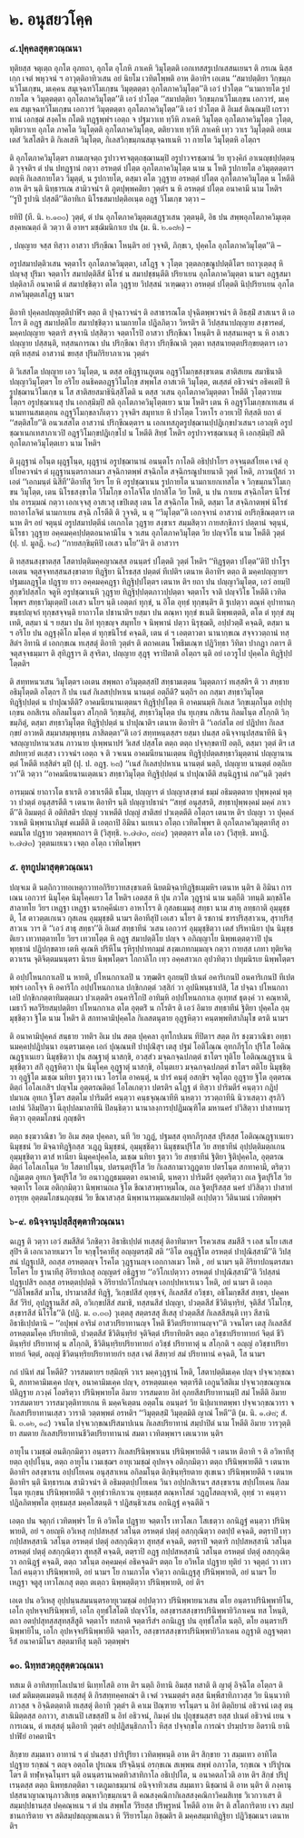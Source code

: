 <h1>๒. อนุสยวโคฺค</h1>
<h3>๔.ปุคฺคลสุตฺตวณฺณนา</h3>
<p> ทุติยสฺส  จตุเตฺถ อุภโต อุภยถา, อุภโต อุโภหิ ภาเคหิ วิมุโตฺตติ  เอกเทสสรูเปกเสสนเยนฯ ติ กรเณ นิสฺสเกฺก เจตํ พหุวจนํ ฯ อาวุตฺติอาทิวเสน อยํ นิยโม เวทิตโพฺพติ อาห ติอาทิฯ เอเตน ‘‘สมาปตฺติยา วิกฺขมฺภนวิโมเกฺขน, มเคฺคน สมุเจฺฉทวิโมเกฺขน วิมุตฺตตฺตา อุภโตภาควิมุโตฺต’’ติ เอวํ ปวโตฺต  ‘‘นามกายโต รูปกายโต จ วิมุตฺตตฺตา อุภโตภาควิมุโตฺต’’ติ เอวํ ปวโตฺต  ‘‘สมาปตฺติยา วิกฺขมฺภนวิโมเกฺขน เอกวารํ, มเคฺคน สมุเจฺฉทวิโมเกฺขน เอกวารํ วิมุตฺตตฺตา อุภโตภาควิมุโตฺต’’ติ เอวํ ปวโตฺต ติ อิเมสํ ติณฺณมฺปิ เถรวาทานํ เอกชฺฌํ สงฺคโห กโตติ ทฎฺฐพฺพํฯ เอตฺถ จ ปฐมวาเท ทฺวีหิ ภาเคหิ วิมุโตฺต อุภโตภาควิมุโตฺต วุโตฺต, ทุติยวาเท อุภโต ภาคโต วิมุโตฺตติ อุภโตภาควิมุโตฺต, ตติยวาเท ทฺวีหิ ภาเคหิ เทฺว วาเร วิมุโตฺตติ อยเมเตสํ วิเสโสติฯ ติ กิเลเสหิ วิมุโตฺต, กิเลสวิกฺขมฺภนสมุเจฺฉทเนหิ วา กายโต วิมุโตฺตหิ อโตฺถฯ</p>


<p>ติ อุภโตภาควิมุโตฺตฯ กามเญฺจตฺถ รูปาวจรจตุตฺถชฺฌานมฺปิ อรูปาวจรชฺฌานํ วิย ทุวงฺคิกํ อาเนญฺชปฺปตฺตนฺติ วุจฺจติฯ ตํ ปน ปทฎฺฐานํ กตฺวา อรหตฺตํ ปโตฺต อุภโตภาควิมุโตฺต นาม น โหติ รูปกายโต  อวิมุตฺตตฺตาฯ ตญฺหิ กิเลสกายโตว วิมุตฺตํ, น รูปกายโต, ตสฺมา ตโต วุฎฺฐาย อรหตฺตํ ปโตฺต อุภโตภาควิมุโตฺต น โหตีติ อาห ติฯ นฺติ นิทฺธารเณ สามิวจนํฯ ติ ภูตปุพฺพคติยา วุตฺตํฯ น หิ อรหตฺตํ ปโตฺต อนาคามี นาม โหติฯ ‘‘รูปี รูปานิ ปสฺสตี’’ติอาทิเก นิโรธสมาปตฺติอเนฺต อฎฺฐ วิโมเกฺข วตฺวา –</p>

</p>


<p>ยทิปิ  (ที. นิ. ๒.๑๓๐) วุตฺตํ, ตํ ปน อุภโตภาควิมุตฺตเสฎฺฐวเสน วุตฺตนฺติ, อิธ ปน สพฺพอุภโตภาควิมุเตฺต สงฺคหณตฺถํ ติ วตฺวา ติ อาหฯ มชฺฌิมนิกาเย ปน  (ม. นิ. ๒.๑๘๒) –</p>

, ปญฺญาย จสฺส ทิสฺวา อาสวา ปริกฺขีณา โหนฺติฯ อยํ วุจฺจติ, ภิกฺขเว, ปุคฺคโล อุภโตภาควิมุโตฺต’’ติ –</p>


<p>อรูปสมาปตฺติวเสน จตฺตาโร อุภโตภาควิมุตฺตา, เสโฎฺฐ จ วุโตฺต วุตฺตลกฺขณูปปตฺติโตฯ ยถาวุเตฺตสุ หิ ปญฺจสุ ปุริมา จตฺตาโร สมาปตฺติสีสํ นิโรธํ น สมาปชฺชนฺตีติ ปริยาเยน อุภโตภาควิมุตฺตา นามฯ อฎฺฐสมาปตฺติลาภี อนาคามี ตํ สมาปชฺชิตฺวา ตโต วุฎฺฐาย วิปสฺสนํ วเฑฺฒตฺวา อรหตฺตํ ปโตฺตติ นิปฺปริยาเยน อุภโตภาควิมุตฺตเสโฎฺฐ นามฯ</p>


<p>ติอาทิ ปุคฺคลปญฺญตฺติปาฬิฯ ตตฺถ ติ ปุจฺฉาวจนํฯ ติ อสาธารณโต ปุจฺฉิตพฺพวจนํฯ ติ อิธสฺมิํ สาสเนฯ ติ เอโกฯ ติ  อฎฺฐ สมาปตฺติโย สมาปชฺชิตฺวา นามกายโต ปฎิลภิตฺวา วิหรติฯ ติ วิปสฺสนาปญฺญาย สงฺขารคตํ, มคฺคปญฺญาย จตฺตาริ สจฺจานิ ปสฺสิตฺวา จตฺตาโรปิ อาสวา ปริกฺขีณา โหนฺติฯ ติ ทสฺสนเหตุฯ น หิ อาสเว ปญฺญาย ปสฺสนฺติ, ทสฺสนการณา ปน ปริกฺขีณา ทิสฺวา ปริกฺขีณาติ วุตฺตา ทสฺสนายตฺตปริกฺขยตฺตาฯ เอวญฺหิ ทสฺสนํ อาสวานํ ขยสฺส ปุริมกิริยาภาเวน วุตฺตํฯ</p>


<p>ติ วิเสสโต ปญฺญาย เอว วิมุโตฺต, น ตสฺส อธิฎฺฐานภูเตน อฎฺฐวิโมกฺขสงฺขาเตน สาติสเยน สมาธินาติ ปญฺญาวิมุโตฺตฯ โย อริโย อนธิคตอฎฺฐวิโมโกฺข สพฺพโส อาสเวหิ วิมุโตฺต, ตเสฺสตํ อธิวจนํฯ อธิคเตปิ หิ รูปชฺฌานวิโมเกฺข น โส สาติสยสมาธินิสฺสิโตติ น ตสฺส วเสน อุภโตภาควิมุตฺตตา โหตีติ วุโตฺตวายมโตฺถฯ อรูปชฺฌาเนสุ ปน เอกสฺมิมฺปิ สติ อุภโตภาควิมุโตฺตเยว นาม โหติฯ เตน หิ อฎฺฐวิโมเกฺขกเทเสน ตํนามทานสมเตฺถน อฎฺฐวิโมกฺขลาภีเตฺวว วุจฺจติฯ สมุทาเย หิ ปวโตฺต โวหาโร อวยเวปิ ทิสฺสติ ยถา ตํ ‘‘สตฺติสโย’’ติ อนวเสสโต อาสวานํ ปริกฺขีณตฺตาฯ  น เอกเทสภูตรูปชฺฌานปฺปฎิเกฺขปวเสนฯ เอวญฺหิ อรูปชฺฌาเนกเทสาภาเวปิ อฎฺฐวิโมกฺขปฎิเกฺขโป น โหตีติ สิทฺธํ โหติฯ อรูปาวจรชฺฌาเนสุ หิ เอกสฺมิมฺปิ สติ อุภโตภาควิมุโตฺตเยว นาม โหติฯ</p>


<p>ติ ผุฎฺฐานํ อโนฺต ผุฎฺฐโนฺต, ผุฎฺฐานํ อรูปชฺฌานานํ อนนฺตโร กาโลติ อธิปฺปาโยฯ อจฺจนฺตสํโยเค เจตํ อุปโยควจนํฯ ตํ ผุฎฺฐานนฺตรกาลเมว สจฺฉิกาตพฺพํ สจฺฉิกโต  สจฺฉิกรณูปาเยนาติ วุตฺตํ โหติ, ภาวนปุํสกํ วา เอตํ ‘‘เอกมนฺตํ นิสีที’’ติอาทีสุ วิยฯ โย หิ อรูปชฺฌาเนน รูปกายโต นามกาเยกเทสโต จ วิกฺขมฺภนวิโมเกฺขน วิมุโตฺต, เตน นิโรธสงฺขาโต วิโมโกฺข อาโลจิโต ปกาสิโต วิย โหติ, น ปน กาเยน สจฺฉิกโตฯ นิโรธํ ปน อารมฺมณํ กตฺวา เอกเจฺจสุ อาสเวสุ เขปิเตสุ เตน โส สจฺฉิกโต โหติ, ตสฺมา โส สจฺฉิกาตพฺพํ นิโรธํ ยถาอาโลจิตํ นามกาเยน สจฺฉิ กโรตีติ ติ วุจฺจติ, น  ตุ ‘‘วิมุโตฺต’’ติ เอกจฺจานํ อาสวานํ อปริกฺขีณตฺตาฯ เตนาห ติฯ อยํ จตุนฺนํ อรูปสมาปตฺตีนํ เอเกกโต วุฎฺฐาย สงฺขาเร สมฺมสิตฺวา กายสกฺขิภาวํ ปตฺตานํ จตุนฺนํ, นิโรธา วุฎฺฐาย อคฺคมคฺคปฺปตฺตอนาคามิโน จ วเสน อุภโตภาควิมุโตฺต วิย ปญฺจวิโธ นาม โหตีติ วุตฺตํ  (ปุ. ป. มูลฎี. ๒๔) ‘‘กายสกฺขิมฺหิปิ เอเสว นโย’’ติฯ ติ  อาสวาฯ</p>


<p>ติ ทสฺสนสงฺขาตสฺส โสตาปตฺติมคฺคญาณสฺส อนนฺตรํ ปโตฺตติ วุตฺตํ โหติฯ ‘‘ทิฎฺฐตฺตา ปโตฺต’’ติปิ ปาโฐฯ เอเตน จตุสจฺจทสฺสนสงฺขาตาย ทิฎฺฐิยา นิโรธสฺส ปตฺตตํ ทีเปติฯ เตนาห ติอาทิฯ ตตฺถ ติ มคฺคปญฺญายฯ ปฐมผลฎฺฐโต ปฎฺฐาย ยาว อคฺคมคฺคฎฺฐา ทิฎฺฐิปฺปโตฺตฯ เตนาห ติฯ ยถา ปน ปญฺญาวิมุโตฺต, เอวํ อยมฺปิ สุกฺขวิปสฺสโก จตูหิ อรูปชฺฌาเนหิ วุฎฺฐาย ทิฎฺฐิปฺปตฺตภาวปฺปตฺตา จตฺตาโร จาติ ปญฺจวิโธ โหตีติ เวทิตโพฺพฯ สทฺธาวิมุเตฺตปิ เอเสว นโยฯ นฺติ เอตฺตกํ ทุกฺขํ, น อิโต อุทฺธํ ทุกฺขนฺติฯ ติ ฐเปตฺวา ตณฺหํ อุปาทานกฺขนฺธปญฺจกํ ทุกฺขสจฺจนฺติ ยาถาวโต ปชานาติฯ ยสฺมา ปน ตณฺหา ทุกฺขํ ชเนติ นิพฺพเตฺตติ, ตโต ตํ ทุกฺขํ สมุเทติ, ตสฺมา นํ ฯ ยสฺมา ปน อิทํ ทุกฺขญฺจ สมุทโย จ นิพฺพานํ ปตฺวา นิรุชฺฌติ, อปฺปวตฺติํ คจฺฉติ, ตสฺมา น ฯ อริโย ปน อฎฺฐงฺคิโก มโคฺค ตํ ทุกฺขนิโรธํ คจฺฉติ, เตน ตํ ฯ เอตฺตาวตา นานากฺขเณ สจฺจววตฺถานํ ทสฺสิตํฯ อิทานิ ตํ เอกกฺขเณ ทเสฺสตุํ ติอาทิ วุตฺตํฯ ติ ตถาคเตน โพธิมเณฺฑ ปฎิวิทฺธา วิทิตา ปากฎา กตาฯ ติ จตุสจฺจธมฺมาฯ ติ สุทิฎฺฐาฯ ติ สุจริตา, ปญฺญาย สุฎฺฐุ จราปิตาติ อโตฺถฯ นฺติ อยํ เอวรูโป ปุคฺคโล ทิฎฺฐิปฺปโตฺตติฯ</p>


<p>ติ สทฺทหนวเสน วิมุโตฺตฯ เอเตน สพฺพถา อวิมุตฺตสฺสปิ สทฺธามเตฺตน วิมุตฺตภาวํ  ทเสฺสติฯ ติ วา สทฺธาย อธิมุโตฺตติ  อโตฺถฯ กิํ ปน เนสํ กิเลสปฺปหาเน นานตฺตํ อตฺถีติ? นตฺถิฯ อถ กสฺมา สทฺธาวิมุโตฺต ทิฎฺฐิปฺปตฺตํ น ปาปุณาตีติ? อาคมนียนานเตฺตนฯ ทิฎฺฐิปฺปโตฺต หิ อาคมนมฺหิ กิเลเส วิกฺขเมฺภโนฺต อปฺปทุเกฺขน อกสิเรน อกิลมโนฺตว สโกฺกติ วิกฺขมฺภิตุํ, สทฺธาวิมุโตฺต ปน ทุเกฺขน กสิเรน กิลมโนฺต สโกฺกติ วิกฺขมฺภิตุํ, ตสฺมา สทฺธาวิมุโตฺต ทิฎฺฐิปฺปตฺตํ น ปาปุณาติฯ เตนาห ติอาทิฯ ติ ‘‘เอกํสโต อยํ ปฎิปทา กิเลสกฺขยํ อาวหติ สมฺมาสมฺพุเทฺธน ภาสิตตฺตา’’ติ เอวํ สทฺทหนฺตสฺสฯ ยสฺมา ปนสฺส อนิจฺจานุปสฺสนาทีหิ นิจฺจสญฺญาปหานวเสน ภาวนาย ปุเพฺพนาปรํ วิเสสํ ปสฺสโต ตตฺถ ตตฺถ ปจฺจกฺขตาปิ อตฺถิ, ตสฺมา วุตฺตํ ติฯ เสสปททฺวยํ ตเสฺสว เววจนํฯ เอตฺถ จ ติ วจเนน อาคมนียนานเตฺตน ทิฎฺฐิปฺปตฺตสทฺธาวิมุตฺตานํ ปญฺญานานตฺตํ โหตีติ ทสฺสิตํฯ มฺปิ (ปุ. ป. อฎฺฐ. ๒๘) ‘‘เนสํ กิเลสปฺปหาเน นานตฺตํ นตฺถิ, ปญฺญาย นานตฺตํ อตฺถิเยวา’’ติ วตฺวา ‘‘อาคมนียนานเตฺตเนว สทฺธาวิมุโตฺต ทิฎฺฐิปฺปตฺตํ น ปาปุณาตีติ สนฺนิฎฺฐานํ กต’’นฺติ วุตฺตํฯ</p>


<p>อารมฺมณํ ยาถาวโต ธาเรติ อวธาเรตีติ ธโมฺม, ปญฺญาฯ ตํ ปญฺญาสงฺขาตํ ธมฺมํ อธิมตฺตตาย ปุพฺพงฺคมํ หุตฺวา ปวตฺตํ อนุสฺสรตีติ ฯ เตนาห ติอาทิฯ นฺติ ปญฺญาปธานํฯ ‘‘สทฺธํ อนุสฺสรติ, สทฺธาปุพฺพงฺคมํ มคฺคํ ภาเวตี’’ติ อิมมตฺถํ ติ อติทิสติฯ ปญฺญํ วาเหตีติ  ปญฺญํ สาติสยํ ปวเตฺตตีติ อโตฺถฯ เตนาห ติฯ ปญฺญา วา ปุคฺคลํ วาเหติ นิพฺพานาภิมุขํ คเมตีติ ติ เอตฺถาปิ อิมินา นเยเนว อโตฺถ เวทิตโพฺพฯ ติ อุภโตภาควิมุตฺตาทีสุ อาคมนโต ปฎฺฐาย วตฺตพฺพกถาฯ ติ  (วิสุทฺธิ. ๒.๗๗๓, ๘๘๙) วุตฺตตฺตาฯ ตโต เอว  (วิสุทฺธิ. มหาฎี. ๒.๗๗๓) วุตฺตนเยเนว เจตฺถ อโตฺถ เวทิตโพฺพฯ</p>

</p>


<h3>๕. อุทกูปมาสุตฺตวณฺณนา</h3>
<p> ปญฺจเม  ติ นตฺถิกวาทอเหตุกวาทอกิริยวาทสงฺขาเตหิ นิยตมิจฺฉาทิฎฺฐิธเมฺมหิฯ เตนาห นฺติฯ ติ อิมินา การเณน  เอกวารํ นิมุโคฺค นิมุโคฺคเยว โส โหติฯ เอตสฺส หิ ปุน ภวโต วุฎฺฐานํ นาม นตฺถีติ วทนฺติ มกฺขลิโคสาลาทโย วิยฯ เหฎฺฐา เหฎฺฐา นรกคฺคีนํเยว อาหาโรฯ ติ กุสลธเมฺมสุ สทฺธา นาม สาหุ ลทฺธกาติ อุมฺมุชฺชติ, โส ตาวตฺตเกเนว กุสเลน อุมฺมุชฺชติ นามฯ ติอาทีสุปิ เอเสว นโยฯ ติ รชกานํ ขารปริสฺสาวเน, สุราปริสฺสาวเน วาฯ ติ ‘‘เอวํ สาธุ สทฺธา’’ติ อิเมสํ สทฺธาทีนํ วเสน เอกวารํ อุมฺมุชฺชิตฺวา เตสํ ปริหานิยา ปุน นิมุชฺชติเยว เทวทตฺตาทโย วิยฯ เทวทโตฺต หิ อฎฺฐ สมาปตฺติโย ปญฺจ จ อภิญฺญาโย นิพฺพเตฺตตฺวาปิ ปุน พุทฺธานํ ปฎิปกฺขตาย เตหิ คุเณหิ ปริหีโน รุหิรุปฺปาทกมฺมํ สงฺฆเภทกมฺมญฺจ กตฺวา กายสฺส เภทา ทุติยจิตฺตวาเรน จุติจิตฺตมนนฺตรา นิรเย นิพฺพโตฺตฯ โกกาลิโก เทฺว อคฺคสาวเก อุปวทิตฺวา ปทุมนิรเย นิพฺพโตฺตฯ</p>


<p>ติ อปฺปโหนกกาเลปิ น หายติ, ปโหนกกาเลปิ น วฑฺฒติฯ อุภยมฺปิ ปเนตํ อคาริเกนปิ อนคาริเกนปิ ทีเปตพฺพํฯ เอกโจฺจ หิ อคาริโก อปฺปโหนกกาเล ปกฺขิกภตฺตํ วสฺสิกํ วา อุปนิพนฺธาเปสิ, โส ปจฺฉา ปโหนกกาเลปิ ปกฺขิกภตฺตาทิมตฺตเมว ปวเตฺตติฯ อนคาริโกปิ อาทิมฺหิ อปฺปโหนกกาเล อุเทฺทสํ ธุตงฺคํ วา คณฺหาติ, เมธาวี พลวีริยสมฺปตฺติยา ปโหนกกาเล ตโต อุตฺตริํ น กโรติฯ ติ เอวํ อิมาย สทฺธาทีนํ ฐิติยา ปุคฺคโล อุมฺมุชฺชิตฺวา ฐิโต นาม โหติฯ ติ สกทาคามิปุคฺคโล กิเลสตนุตาย อุฎฺฐหิตฺวา คนฺตพฺพทิสาภิมุโข ตรติ นามฯ</p>


<p>ติ อนาคามิปุคฺคลํ สนฺธาย วทติฯ อิเม ปน สตฺต ปุคฺคลา อุทโกปเมน ทีปิตาฯ สตฺต กิร ชงฺฆวาณิชา อทฺธานมคฺคปฺปฎิปนฺนา อนฺตรามเคฺค เอกํ ปุณฺณนทิํ ปาปุณิํสุฯ เตสุ ปฐมํ โอติโณฺณ อุทกภีรุโก ปุริโส โอติณฺณฎฺฐาเนเยว นิมุชฺชิตฺวา ปุน สณฺฐาตุํ นาสกฺขิ, อวสฺสํว มจฺฉกจฺฉปภตฺตํ ชาโตฯ ทุติโย โอติณฺณฎฺฐาเน นิมุชฺชิตฺวา  สกิํ อุฎฺฐหิตฺวา ปุน นิมุโคฺค อุฎฺฐาตุํ นาสกฺขิ, อโนฺตเยว มจฺฉกจฺฉปภตฺตํ ชาโตฯ ตติโย นิมุชฺชิตฺวา อุฎฺฐิโต มเชฺฌ นทิยา ฐตฺวา เนว โอรโต อาคนฺตุํ, น ปารํ คนฺตุํ อสกฺขิฯ จตุโตฺถ อุฎฺฐาย ฐิโต อุตฺตรณติตฺถํ โอโลเกสิฯ ปญฺจโม อุตฺตรณติตฺถํ โอโลเกตฺวา ปตรติฯ ฉโฎฺฐ ตํ ทิสฺวา ปาริมตีรํ คนฺตฺวา กฎิปฺปมาเณ อุทเก ฐิโตฯ สตฺตโม ปาริมตีรํ คนฺตฺวา คนฺธจุณฺณาทีหิ นฺหตฺวา วรวตฺถาทีนิ นิวาเสตฺวา สุรภิวิเลปนํ วิลิมฺปิตฺวา นีลุปฺปลมาลาทีนิ ปิลนฺธิตฺวา นานาลงฺการปฺปฎิมณฺฑิโต มหานครํ ปวิสิตฺวา ปาสาทมารุหิตฺวา อุตฺตมโภชนํ ภุญฺชติฯ</p>


<p>ตตฺถ  ชงฺฆวาณิชา วิย อิเม สตฺต ปุคฺคลา, นที วิย วฎฺฎํ, ปฐมสฺส อุทกภีรุกสฺส ปุริสสฺส โอติณฺณฎฺฐาเนเยว นิมุชฺชนํ วิย มิจฺฉาทิฎฺฐิกสฺส วเฎฺฎ นิมุชฺชนํ, อุมฺมุชฺชิตฺวา นิมุชฺชนปุริโส วิย สทฺธาทีนํ อุปฺปตฺติมตฺถเกน อุมฺมุชฺชิตฺวา ตาสํ หานิยา นิมุคฺคปุคฺคโล, มเชฺฌ นทิยา ฐตฺวา วิย สทฺธาทีนํ ฐิติยา ฐิติปุคฺคโล, อุตฺตรณติตฺถํ โอโลเกโนฺต วิย โสตาปโนฺน, ปตรนฺตปุริโส วิย กิเลสกามาวฎฺฎตาย ปตรโนฺต สกทาคามี, ตริตฺวา กฎิมเตฺต อุทเก ฐิตปุริโส วิย อนาวฎฺฎธมฺมตฺตา อนาคามี, นฺหตฺวา ปาริมตีรํ อุตฺตริตฺวา ถเล ฐิตปุริโส วิย จตฺตาโร โอเฆ อติกฺกมิตฺวา นิพฺพานถเล ฐิโต ขีณาสวพฺราหฺมโณ, ถเล ฐิตปุริสสฺส นครํ ปวิสิตฺวา ปาสาทํ อารุยฺห อุตฺตมโภชนภุญฺชนํ วิย ขีณาสวสฺส นิพฺพานารมฺมณสมาปตฺติํ อเปฺปตฺวา วีตินามนํ เวทิตพฺพํฯ</p>

</p>


<h3>๖-๙. อนิจฺจานุปสฺสีสุตฺตาทิวณฺณนา</h3>
<p> ฉเฎฺฐ ติ วตฺวา เอวํ สมสีสิตํ วิภชิตฺวา อิธาธิเปฺปตํ ทเสฺสตุํ ติอาทิมาหฯ โรควเสน สมสีสี ฯ เอส นโย เสเสสุปิฯ ติ เอกเวลายเมวฯ โย จกฺขุโรคาทีสุ อญฺญตรสฺมิํ สติ ‘‘อิโต อนุฎฺฐิโต อรหตฺตํ ปาปุณิสฺสามี’’ติ วิปสฺสนํ ปฎฺฐเปสิ, อถสฺส อรหตฺตญฺจ โรคโต วุฎฺฐานญฺจ เอกกาลเมว โหติ , อยํ  นามฯ นฺติ อิริยาปถนฺตรสมาโยโคฯ โย ฐานาทีสุ อิริยาปเถสุ อญฺญตรํ อธิฎฺฐาย ‘‘อวิโกเปตฺวาว อรหตฺตํ ปาปุณิสฺสามี’’ติ วิปสฺสนํ ปฎฺฐเปสิฯ อถสฺส อรหตฺตปฺปตฺติ จ อิริยาปถวิโกปนญฺจ เอกปฺปหาเรเนว โหติ, อยํ  นามฯ ติ เอตฺถ ‘‘ปลิโพธสีสํ มาโน, ปรามาสสีสํ ทิฎฺฐิ, วิเกฺขปสีสํ อุทฺธจฺจํ, กิเลสสีสํ อวิชฺชา, อธิโมกฺขสีสํ สทฺธา, ปคฺคหสีสํ วีริยํ, อุปฎฺฐานสีสํ สติ, อวิเกฺขปสีสํ สมาธิ, ทสฺสนสีสํ ปญฺญา, ปวตฺตสีสํ ชีวิตินฺทฺริยํ, จุติสีสํ วิโมโกฺข, สงฺขารสีสํ นิโรโธ’’ติ  (ปฎิ. ม. ๓.๓๓) วุเตฺตสุ สตฺตรสสุ สีเสสุ ปวตฺตสีสํ กิเลสสีสนฺติ เทฺว สีสานิ อิธาธิเปฺปตานิ – ‘‘อปุพฺพํ อจริมํ อาสวปริยาทานญฺจ โหติ ชีวิตปริยาทานญฺจา’’ติ วจนโตฯ เตสุ กิเลสสีสํ อรหตฺตมโคฺค ปริยาทิยติ, ปวตฺตสีสํ ชีวิตินฺทฺริยํ จุติจิตฺตํ ปริยาทิยติฯ ตตฺถ อวิชฺชาปริยาทายกํ จิตฺตํ ชีวิตินฺทฺริยํ ปริยาทาตุํ น สโกฺกติ, ชีวิตินฺทฺริยปริยาทายกํ อวิชฺชํ ปริยาทาตุํ น สโกฺกติ ฯ อญฺญํ อวิชฺชาปริยาทายกํ จิตฺตํ, อญฺญํ ชีวิตนฺทฺริยปริยาทายกํฯ ยสฺส เจตํ สีสทฺวยํ สมํ ปริยาทานํ คจฺฉติ, โส  นามฯ</p>


<p>กถํ ปนิทํ สมํ โหตีติ? วารสมตายฯ ยสฺมิญฺหิ วาเร มคฺควุฎฺฐานํ โหติ, โสตาปตฺติมเคฺค ปญฺจ ปจฺจเวกฺขณานิ, สกทาคามิมเคฺค ปญฺจ, อนาคามิมเคฺค ปญฺจ, อรหตฺตมเคฺค จตฺตารีติ เอกูนวีสติเม ปจฺจเวกฺขณญาเณ ปติฎฺฐาย ภวงฺคํ โอตริตฺวา ปรินิพฺพายโต อิมาย วารสมตาย อิทํ อุภยสีสปริยาทานมฺปิ สมํ โหตีติ อิมาย วารสมตายฯ วารสมวุตฺติทายเกน หิ มคฺคจิเตฺตน อตฺตโน อนนฺตรํ วิย นิปฺผาเทตพฺพา ปจฺจเวกฺขณวารา จ กิเลสปริยาทานเสฺสว วาราติ วตฺตพฺพตํ อรหติฯ ‘‘วิมุตฺตสฺมิํ วิมุตฺตมิติ ญาณํ โหตี’’ติ (ม. นิ. ๑.๗๘; สํ. นิ. ๓.๑๒, ๑๔) วจนโต ปจฺจเวกฺขณปริสมาปเนน กิเลสปริยาทานํ สมฺปาปิตํ นาม โหตีติ อิมาย วารวุตฺติยา สมตาย กิเลสปริยาทานชีวิตปริยาทานานํ สมตา เวทิตพฺพาฯ เตเนวาห นฺติฯ</p>


<p>อายุโน เวมชฺฌํ อนติกฺกมิตฺวา อนฺตราว กิเลสปรินิพฺพาเนน ปรินิพฺพายตีติ ฯ เตนาห ติอาทิ ฯ ติ อวิหาทีสุ ยตฺถ อุปฺปโนฺน, ตตฺถ อายุโน เวมเชฺฌฯ อายุเวมชฺฌํ อุปหจฺจ อติกฺกมิตฺวา ตตฺถ ปรินิพฺพายตีติ ฯ เตนาห ติอาทิฯ อสงฺขาเรน อปฺปโยเคน อนุสฺสาเหน อกิลมโนฺต ติกฺขินฺทฺริยตาย สุเขเนว ปรินิพฺพายตีติ ฯ เตนาห ติอาทิฯ นฺติ นิทฺธารเณ สามิวจนํฯ ติ อธิมตฺตปฺปโยเคน วินา อปฺปกสิเรนฯ สสงฺขาเรน สปฺปโยเคน กิลมโนฺต ทุเกฺขน ปรินิพฺพายตีติ ฯ อุทฺธํวาหิภาเวน อุทฺธมสฺส ตณฺหาโสตํ วฎฺฎโสตญฺจาติ, อุทฺธํ วา คนฺตฺวา ปฎิลภิตพฺพโต อุทฺธมสฺส มคฺคโสตนฺติ ฯ ปฎิสนฺธิวเสน อกนิฎฺฐํ คจฺฉตีติ ฯ</p>


<p>เอตฺถ ปน จตุกฺกํ เวทิตพฺพํฯ โย หิ อวิหโต ปฎฺฐาย จตฺตาโร เทวโลเก โสเธตฺวา อกนิฎฺฐํ คนฺตฺวา ปรินิพฺพายติ, อยํ ฯ อยญฺหิ อวิเหสุ กปฺปสหสฺสํ วสโนฺต อรหตฺตํ ปตฺตุํ อสกฺกุณิตฺวา อตปฺปํ คจฺฉติ, ตตฺราปิ เทฺว กปฺปสหสฺสานิ วสโนฺต อรหตฺตํ ปตฺตุํ อสกฺกุณิตฺวา สุทสฺสํ คจฺฉติ, ตตฺราปิ จตฺตาริ กปฺปสหสฺสานิ วสโนฺต อรหตฺตํ ปตฺตุํ อสกฺกุณิตฺวา สุทสฺสิํ คจฺฉติ, ตตฺราปิ อฎฺฐ กปฺปสหสฺสานิ วสโนฺต อรหตฺตํ  ปตฺตุํ อสกฺกุณิตฺวา อกนิฎฺฐํ คจฺฉติ, ตตฺถ วสโนฺต อคฺคมคฺคํ อธิคจฺฉติฯ ตตฺถ โย อวิหโต ปฎฺฐาย ทุติยํ วา จตุตฺถํ วา เทวโลกํ คนฺตฺวา ปรินิพฺพายติ, อยํ  นามฯ โย กามภวโต จวิตฺวา อกนิเฎฺฐสุ ปรินิพฺพายติ, อยํ  นามฯ โย เหฎฺฐา จตูสุ เทวโลเกสุ ตตฺถ ตเตฺถว นิพฺพตฺติตฺวา ปรินิพฺพายติ, อยํ ติฯ</p>


<p>เอเต ปน อวิเหสุ อุปฺปนฺนสมนนฺตรอายุเวมชฺฌํ อปฺปตฺวาว ปรินิพฺพายนวเสน ตโย อนฺตราปรินิพฺพายิโน, เอโก อุปหจฺจปรินิพฺพายี, เอโก อุทฺธํโสโตติ ปญฺจวิโธ, อสงฺขารสสงฺขารปรินิพฺพายิวิภาเคน ทส โหนฺติ, ตถา อตปฺปสุทสฺสสุทสฺสีสูติ จตฺตาโร ทสกาติ จตฺตารีสํฯ อกนิเฎฺฐ ปน อุทฺธํโสโต นตฺถิ, ตโย อนฺตราปรินิพฺพายิโน, เอโก  อุปหจฺจปรินิพฺพายีติ จตฺตาโร, อสงฺขารสสงฺขารปรินิพฺพายิวิภาเคน อฎฺฐาติ อฎฺฐจตฺตารีสํ อนาคามิโนฯ สตฺตมาทีสุ นตฺถิ วตฺตพฺพํฯ</p>

</p>


<h3>๑๐. นิทฺทสวตฺถุสุตฺตวณฺณนา</h3>
<p> ทสเม ติ อาทิสทฺทโลเปนายํ นิเทฺทโสติ อาห ติฯ นตฺถิ อิทานิ อิมสฺส ทสาติ ติ ญาตุํ อิจฺฉิโต อโตฺถฯ ติ เตสํ มติมตฺตเมตนฺติ ทเสฺสตุํ ติ กิรสทฺทคฺคหณํฯ ติ เจตํ วจนมตฺตํฯ ตสฺส นิพฺพีสาทิภาวสฺส วิย นินฺนวาทิภาวสฺส จ อิจฺฉิตตฺตาติ ทเสฺสตุํ ติอาทิ วุตฺตํฯ ติ คาเม ปิณฺฑาย จรโนฺตฯ น อิทํ ติตฺถิยานํ อธิวจนํ เตสุ ตนฺนิมิตฺตสฺส อภาวา, สาสเนปิ เสขสฺสปิ น อิทํ อธิวจนํ, กิมงฺคํ ปน ปุถุชฺชนสฺสฯ ยสฺส ปเนตํ อธิวจนํ เยน จ การเณน, ตํ ทเสฺสตุํ นฺติอาทิ วุตฺตํฯ อปฺปฎิสนฺธิกภาโว หิสฺส ปจฺจกฺขโต การณํฯ ปรมฺปราย อิตรานิ ยานิ ปาฬิยํ อาคตานิํฯ</p>


<p>สิกฺขาย สมฺมเทว อาทานํ ฯ ตํ ปนสฺสา ปาริปูริยา เวทิตพฺพนฺติ อาห ติฯ สิกฺขาย วา สมฺมเทว อาทิโต ปฎฺฐาย รกฺขณํ ฯ ตญฺจ อตฺถโต ปูรเณน ปริจฺฉินฺนํ อรกฺขเณ สเพฺพน สพฺพํ อภาวโต, รกฺขเณ  จ ปริปูรณโตฯ ติ ทฬฺหจฺฉโนฺทฯ นฺติ อนนฺตรานาคตทิวสาทิกาโล อธิเปฺปโต, น อนาคตภโวติ อาห ติฯ สิกฺขํ ปริปูเรนฺตสฺส ตตฺถ นิพทฺธภตฺติตา ฯ เตภูมกธมฺมานํ อนิจฺจาทิวเสน สมฺมเทว นิชฺฌานํ ติ อาห นฺติฯ ติ ภงฺคานุปสฺสนาญาณานุภาวสิเทฺธ ตณฺหาวิกฺขมฺภเนฯ ติ คณสงฺคณิกากิเลสสงฺคณิกาวิคมสิเทฺธ วิเวกวาเสฯ ติ สมฺมปฺปธานสฺส ปคฺคณฺหเน ฯ ตํ ปน สพฺพโส วีริยสฺส ปริพฺรูหนํ โหตีติ อาห ติฯ ติ สโตการิตาย เจว สมฺปชานการิตาย จฯ สติสมฺปชญฺญพเลเนว หิ วีริยารโมฺภ อิชฺฌติฯ ติ มคฺคสมฺมาทิฎฺฐิยา ปฎิวิชฺฌเนฯ เตนาห ติฯ</p>

</p>

</p>





